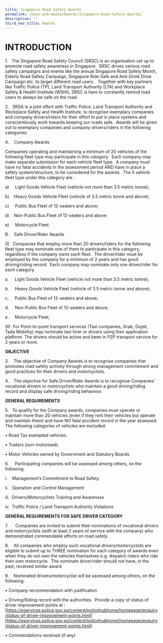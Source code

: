 ```yaml
---
title: Singapore Road Safety Awards
permalink: /news-and-media/Awards/Singapore-Road-Safety-Awards/
description: ""
third_nav_title: Awards
---
```

# **INTRODUCTION**

1\.   The Singapore Road Safety Council (SRSC) is an organisation set up to promote road safety awareness in Singapore.  SRSC drives various road safety campaigns and events like the annual Singapore Road Safety Month, Elderly Road Safety Campaign, Singapore Ride Safe and Anti-Drink Drive Campaign etc. to target different road users.   Together with key partners like Traffic Police (TP), Land Transport Authority (LTA) and Workplace Safety & Health Institute (WSHI), SRSC is here to constantly remind road users to always be safe on the road.

2.   SRSA is a joint effort with Traffic Police, Land Transport Authority and Workplace Safety and Health Institute, to recognise exemplary companies and company drivers/riders for their effort to put in place systems and conscientiously work towards keeping our roads safe.  Awards will be given out to exemplary companies and company drivers/riders in the following categories:

A.    Company Awards

Companies operating and maintaining a minimum of 20 vehicles of the following fleet type may participate in this category.  Each company may make separate submission for each vehicle fleet type.  A company must have no fatal accidents in the assessment period AND have in place a safety system/structure, to be considered for the awards.  The 5 vehicle fleet type under this category are :

a)     Light Goods Vehicle Fleet (vehicle not more than 3.5 metric tonne);

b)    Heavy Goods Vehicle Fleet (vehicle of 3.5 metric tonne and above);

c)     Public Bus Fleet of 12-seaters and above;

d)    Non-Public Bus Fleet of 12-seaters and above;

e)     Motorcycle Fleet.

B.    Safe Driver/Rider Awards

(I)   Companies that employ more than 20 drivers/riders for the following fleet type may nominate one of them to participate in this category, regardless if the company owns such fleet.  The driver/rider must be employed by the company for a minimum of 2 years and has good driving/riding record.  Each company may nominate only one driver/rider for each category.

a.     Light Goods Vehicle Fleet (vehicle not more than 3.5 metric tonne);

b.     Heavy Goods Vehicle Fleet (vehicle of 3.5 metric tonne and above);

c.     Public Bus Fleet of 12-seaters and above;

d.     Non-Public Bus Fleet of 12-seaters and above;

e.     Motorcycle Fleet;

(II)  For Point-to-point transport services (Taxi companies, Grab, Gojek, Tada Mobility) may nominate taxi hirer or drivers using their application platform. The drivers should be active and been in P2P transport service for 2 years or more.

**OBJECTIVE**

3\.    The objective of Company Awards is to recognise companies that promotes road safety actively through strong management commitment and good practices for their drivers and motorcyclists.

4\.    The objective for Safe Driver/Rider Awards is to recognise Companies’ vocational drivers or motorcyclists who maintain a good driving/riding record and display safe driving/riding behaviour.

**GENERAL REQUIREMENTS**

5\.   To qualify for the Company awards, companies must operate or maintain more than 20 vehicles (even if they rent their vehicles but operate and maintain them) and have NO fatal accident record in the year assessed. The following categories of vehicles are excluded:

• Road Tax exempted vehicles.

• Trailers (non-motorised).

• Motor Vehicles owned by Government and Statutory Boards.

6\.     Participating companies will be assessed among others, on the following:

i.    Management’s Commitment to Road Safety

ii.   Operation and Control Management

iii.  Drivers/Motorcyclists Training and Awareness

iv.  Traffic Police / Land Transport Authority Violations

**GENERAL REQUIREMENTS FOR SAFE DRIVER CATEGORY**

7\.      Companies are invited to submit their nominations of vocational drivers and motorcyclists (with at least 2 years of service with the company) who demonstrated commendable efforts on road safety.

8.    All companies who employ such vocational drivers/motorcyclists are eligible to submit up to THREE nomination for each category of awards even when they do not own the vehicles themselves e.g. dispatch riders who ride their own motorcycle.  The nominate driver/rider should not have, in the past, received similar award.

9\.    Nominated drivers/motorcyclist will be assessed among others, on the following:

• Company recommendation with justification

• Driving/Riding record with the authorities.  Provide a copy of status of driver improvement points at : [https://eservices.police.gov.sg/content/policehubhome/homepage/enquiry/status-of-driver-improvement-points.html](https://eservices.police.gov.sg/content/policehubhome/homepage/enquiry/status-of-driver-improvement-points.html)

• Commendations received (if any)